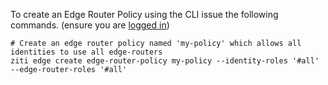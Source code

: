 To create an Edge Router Policy using the CLI issue the following commands. (ensure you are [logged in](/docs/manage/04-cli/logging-in.md))

    # Create an edge router policy named 'my-policy' which allows all identities to use all edge-routers 
    ziti edge create edge-router-policy my-policy --identity-roles '#all' --edge-router-roles '#all'
